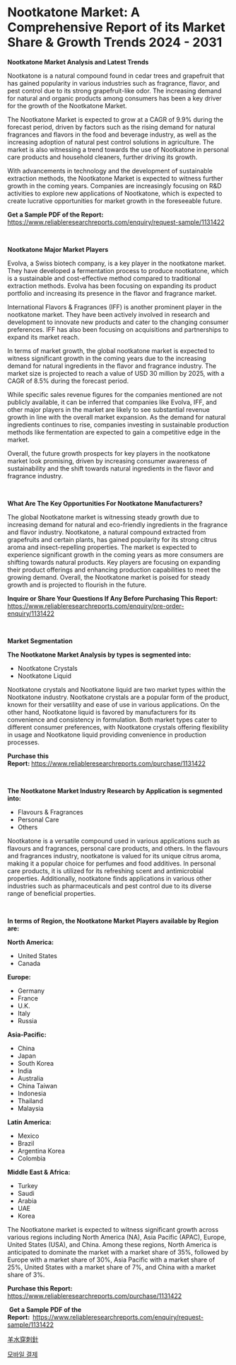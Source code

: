 <p><h1>Nootkatone Market: A Comprehensive Report of its Market Share & Growth Trends 2024 - 2031</h1></p><p><strong>Nootkatone Market Analysis and Latest Trends</strong></p>
<p><p>Nootkatone is a natural compound found in cedar trees and grapefruit that has gained popularity in various industries such as fragrance, flavor, and pest control due to its strong grapefruit-like odor. The increasing demand for natural and organic products among consumers has been a key driver for the growth of the Nootkatone Market.</p><p>The Nootkatone Market is expected to grow at a CAGR of 9.9% during the forecast period, driven by factors such as the rising demand for natural fragrances and flavors in the food and beverage industry, as well as the increasing adoption of natural pest control solutions in agriculture. The market is also witnessing a trend towards the use of Nootkatone in personal care products and household cleaners, further driving its growth.</p><p>With advancements in technology and the development of sustainable extraction methods, the Nootkatone Market is expected to witness further growth in the coming years. Companies are increasingly focusing on R&D activities to explore new applications of Nootkatone, which is expected to create lucrative opportunities for market growth in the foreseeable future.</p></p>
<p><strong>Get a Sample PDF of the Report:&nbsp;</strong> <a href="https://www.reliableresearchreports.com/enquiry/request-sample/1131422">https://www.reliableresearchreports.com/enquiry/request-sample/1131422</a></p>
<p>&nbsp;</p>
<p><strong>Nootkatone Major Market Players</strong></p>
<p><p>Evolva, a Swiss biotech company, is a key player in the nootkatone market. They have developed a fermentation process to produce nootkatone, which is a sustainable and cost-effective method compared to traditional extraction methods. Evolva has been focusing on expanding its product portfolio and increasing its presence in the flavor and fragrance market.</p><p>International Flavors & Fragrances (IFF) is another prominent player in the nootkatone market. They have been actively involved in research and development to innovate new products and cater to the changing consumer preferences. IFF has also been focusing on acquisitions and partnerships to expand its market reach.</p><p>In terms of market growth, the global nootkatone market is expected to witness significant growth in the coming years due to the increasing demand for natural ingredients in the flavor and fragrance industry. The market size is projected to reach a value of USD 30 million by 2025, with a CAGR of 8.5% during the forecast period.</p><p>While specific sales revenue figures for the companies mentioned are not publicly available, it can be inferred that companies like Evolva, IFF, and other major players in the market are likely to see substantial revenue growth in line with the overall market expansion. As the demand for natural ingredients continues to rise, companies investing in sustainable production methods like fermentation are expected to gain a competitive edge in the market.</p><p>Overall, the future growth prospects for key players in the nootkatone market look promising, driven by increasing consumer awareness of sustainability and the shift towards natural ingredients in the flavor and fragrance industry.</p></p>
<p>&nbsp;</p>
<p><strong>What Are The Key Opportunities For Nootkatone Manufacturers?</strong></p>
<p><p>The global Nootkatone market is witnessing steady growth due to increasing demand for natural and eco-friendly ingredients in the fragrance and flavor industry. Nootkatone, a natural compound extracted from grapefruits and certain plants, has gained popularity for its strong citrus aroma and insect-repelling properties. The market is expected to experience significant growth in the coming years as more consumers are shifting towards natural products. Key players are focusing on expanding their product offerings and enhancing production capabilities to meet the growing demand. Overall, the Nootkatone market is poised for steady growth and is projected to flourish in the future.</p></p>
<p><strong>Inquire or Share Your Questions If Any Before Purchasing This Report:</strong> <a href="https://www.reliableresearchreports.com/enquiry/pre-order-enquiry/1131422">https://www.reliableresearchreports.com/enquiry/pre-order-enquiry/1131422</a></p>
<p>&nbsp;</p>
<p><strong>Market Segmentation</strong></p>
<p><strong>The Nootkatone Market Analysis by types is segmented into:</strong></p>
<p><ul><li>Nootkatone Crystals</li><li>Nootkatone Liquid</li></ul></p>
<p><p>Nootkatone crystals and Nootkatone liquid are two market types within the Nootkatone industry. Nootkatone crystals are a popular form of the product, known for their versatility and ease of use in various applications. On the other hand, Nootkatone liquid is favored by manufacturers for its convenience and consistency in formulation. Both market types cater to different consumer preferences, with Nootkatone crystals offering flexibility in usage and Nootkatone liquid providing convenience in production processes.</p></p>
<p><strong>Purchase this Report:&nbsp;</strong><a href="https://www.reliableresearchreports.com/purchase/1131422">https://www.reliableresearchreports.com/purchase/1131422</a></p>
<p>&nbsp;</p>
<p><strong>The Nootkatone Market Industry Research by Application is segmented into:</strong></p>
<p><ul><li>Flavours & Fragrances</li><li>Personal Care</li><li>Others</li></ul></p>
<p><p>Nootkatone is a versatile compound used in various applications such as flavours and fragrances, personal care products, and others. In the flavours and fragrances industry, nootkatone is valued for its unique citrus aroma, making it a popular choice for perfumes and food additives. In personal care products, it is utilized for its refreshing scent and antimicrobial properties. Additionally, nootkatone finds applications in various other industries such as pharmaceuticals and pest control due to its diverse range of beneficial properties.</p></p>
<p>&nbsp;</p>
<p><strong>In terms of Region, the Nootkatone Market Players available by Region are:</strong></p>
<p>
    <p> <strong> North America: </strong>
        <ul>
            <li>United States</li>
            <li>Canada</li>
        </ul>
        </p> 
    <p> <strong> Europe: </strong>
        <ul>
            <li>Germany</li>
            <li>France</li>
            <li>U.K.</li>
            <li>Italy</li>
            <li>Russia</li>
        </ul>
        </p> 
    <p> <strong> Asia-Pacific: </strong>
        <ul>
            <li>China</li>
            <li>Japan</li>
            <li>South Korea</li>
            <li>India</li>
            <li>Australia</li>
            <li>China Taiwan</li>
            <li>Indonesia</li>
            <li>Thailand</li>
            <li>Malaysia</li>
        </ul>
        </p> 
    <p> <strong> Latin America: </strong>
        <ul>
            <li>Mexico</li>
            <li>Brazil</li>
            <li>Argentina Korea</li>
            <li>Colombia</li>
        </ul>
        </p> 
    <p> <strong> Middle East & Africa: </strong>
        <ul>
            <li>Turkey</li>
            <li>Saudi</li>
            <li>Arabia</li>
            <li>UAE</li>
            <li>Korea</li>
        </ul>
    </p>
    </p>
<p><p>The Nootkatone market is expected to witness significant growth across various regions including North America (NA), Asia Pacific (APAC), Europe, United States (USA), and China. Among these regions, North America is anticipated to dominate the market with a market share of 35%, followed by Europe with a market share of 30%, Asia Pacific with a market share of 25%, United States with a market share of 7%, and China with a market share of 3%.</p></p>
<p><strong>Purchase this Report: </strong><a href="https://www.reliableresearchreports.com/purchase/1131422">https://www.reliableresearchreports.com/purchase/1131422</a></p>
<p>&nbsp;<strong>Get a Sample PDF of the Report:&nbsp;&nbsp;</strong><a href="https://www.reliableresearchreports.com/enquiry/request-sample/1131422">https://www.reliableresearchreports.com/enquiry/request-sample/1131422</a></p>
<p><strong></strong></p>
<p><p><a href="https://github.com/ppmazlotr77499/Market-Research-Report-List-1/blob/main/7465670194276.md">羊水穿刺針</a></p><p><a href="https://github.com/idcefvhkdut6/Market-Research-Report-List-1/blob/main/1994950194000.md">모바일 결제</a></p></p>